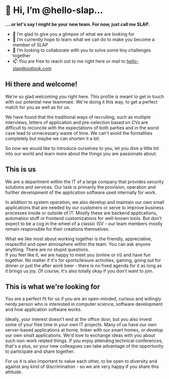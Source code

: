 # 👋 Hi, I’m @hello-slap...

**....or let's say I might be your new team. For now, just call me SLAP.**

- 👀 I’m glad to give you a glimpse of what we are looking for
- 🌱 I’m currently hope to learn what we can do to make you become a member of SLAP
- 💞️ I’m looking to collaborate with you to solve some tiny challenges together
- 📫 You are free to reach out to me right here or mail to hello-slap@outlook.com

## Hi there and welcome!

We're so glad welcoming you right here. This profile is meant to get in touch with our potential new teammate. We're doing it this way, to get a perfect match for you as well as for us.  

We have found that the traditional ways of recruiting, such as multiple interviews, letters of application and pre-selection based on CVs are difficult to reconcile with the expectations of both parties and in the worst case lead to unnecessary waste of time. We can't avoid the formalities completely but maybe we can shorten it a bit.  

So now we would like to introduce ourselves to you, let you dive a little bit into our world and learn more about the things you are passionate about.  

## This is us

We are a department within the IT of a large company that provides security solutions and services. Our task is primarily the provision, operation and further development of the application software used internally for work.  

In addition to system operation, we also develop and maintain our own small applications that are needed by our customers or serve to improve business processes inside or outside of IT. Mostly these are backend applications, automation stuff or frontend customizations for well-known tools. But don't expect to be a cog in the wheel of a classic ISV - our team members mostly remain responsible for their creations themselves.  

What we like most about working together is the friendly, appreciative, respectful and open atmosphere within the team. You can ask anyone anything. There are no stupid questions.  
If you feel like it, we are happy to meet you (online or irl) and have fun together. No matter if it's for sports/leisure activities, gaming, going out for dinner or just the after work beer - there is no fixed agenda for it as long as it brings us joy. Of course, it's also totally okay if you don't want to join.  

## This is what we're looking for

You are a perfect fit for us if you are an open-minded, curious and willingly nerdy person who is interested in computer science, software development and how application software works.  

Ideally, your interest doesn't end at the office door, but you also invest some of your free time in your own IT projects. Many of us have our own server-based applications at home, tinker with our smart homes, or develop our own small applications. We'd love to exchange ideas with you about such non-work related things. If you enjoy attending technical conferences, that's a plus, so your new colleagues can take advantage of the opportunity to participate and share together.

For us it is also important to value each other, to be open to diversity and against any kind of discrimination - so we are very happy if you share this attitude.
